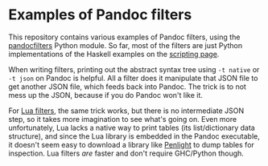 # Examples of Pandoc filters

This repository contains various examples of Pandoc filters, using the [pandocfilters](https://github.com/jgm/pandocfilters) Python module.
So far, most of the filters are just Python implementations of the Haskell examples on the [scripting page](http://pandoc.org/scripting.html).

When writing filters, printing out the abstract syntax tree using `-t native`
or `-t json` on Pandoc is helpful. All a filter does it manipulate that JSON
file to get another JSON file, which feeds back into Pandoc. The trick is to
not mess up the JSON, because if you do Pandoc won't like it.

For [Lua filters](http://pandoc.org/lua-filters.html), the same trick works,
but there is no intermediate JSON step, so it takes more imagination to see
what's going on. Even more unfortunately, Lua lacks a native way to print
tables (its list/dictionary data structure), and since the Lua library is
embedded in the Pandoc executable, it doesn't seem easy to download a library
like [Penlight](https://stevedonovan.github.io/Penlight/api/libraries/pl.pretty.html#dump)
to dump tables for inspection. Lua filters *are* faster and don't require
GHC/Python though.
